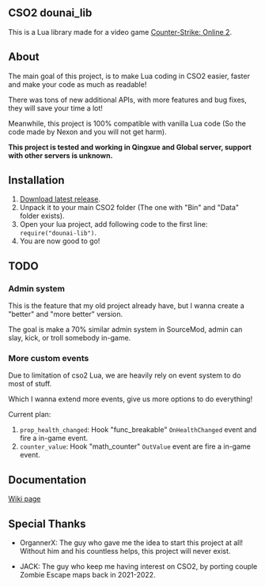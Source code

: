 ## CSO2 dounai_lib

This is a Lua library made for a video game [Counter-Strike: Online 2](https://cso2.wohlnet.ru/).

## About

The main goal of this project, is to make Lua coding in CSO2 easier, faster and make your code as much as readable!

There was tons of new additional APIs, with more features and bug fixes, they will save your time a lot!

Meanwhile, this project is 100% compatible with vanilla Lua code (So the code made by Nexon and you will not get harm).

**This project is tested and working in Qingxue and Global server, support with other servers is unknown.**

## Installation

1. [Download latest release](https://github.com/dounai2333/dounai_lib/releases/latest).
2. Unpack it to your main CSO2 folder (The one with "Bin" and "Data" folder exists).
3. Open your lua project, add following code to the first line: `require("dounai-lib")`.
4. You are now good to go!

## TODO

### Admin system

This is the feature that my old project already have, but I wanna create a "better" and "more better" version.

The goal is make a 70% similar admin system in SourceMod, admin can slay, kick, or troll somebody in-game.

### More custom events

Due to limitation of cso2 Lua, we are heavily rely on event system to do most of stuff.

Which I wanna extend more events, give us more options to do everything!

Current plan:
1. `prop_health_changed`: Hook "func_breakable" `OnHealthChanged` event and fire a in-game event.
2. `counter_value`: Hook "math_counter" `OutValue` event are fire a in-game event.

## Documentation

[Wiki page](https://github.com/dounai2333/dounai_lib/wiki)

## Special Thanks

* OrgannerX: The guy who gave me the idea to start this project at all! Without him and his countless helps, this project will never exist.

* JACK: The guy who keep me having interest on CSO2, by porting couple Zombie Escape maps back in 2021-2022.
